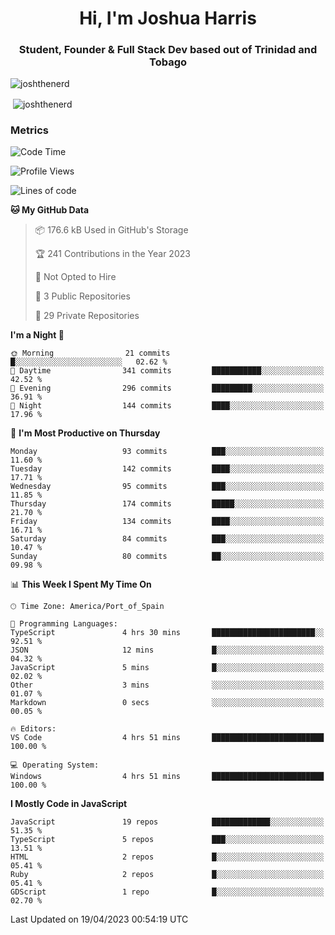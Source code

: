 <h1 align="center">Hi, I'm Joshua Harris</h1>
<h3 align="center">Student, Founder & Full Stack Dev based out of Trinidad and Tobago</h3>

<p align="left"> <img src="https://komarev.com/ghpvc/?username=JoshTheDeveloperr" alt="joshthenerd" /> </p>

<p>&nbsp;<img align="center" src="https://github-readme-stats.vercel.app/api?username=JoshTheDeveloperr&show_icons=true&count_private=true" alt="joshthenerd" /></p>

### Metrics

<!--START_SECTION:waka-->
![Code Time](http://img.shields.io/badge/Code%20Time-291%20hrs%2055%20mins-blue)

![Profile Views](http://img.shields.io/badge/Profile%20Views-0-blue)

![Lines of code](https://img.shields.io/badge/From%20Hello%20World%20I%27ve%20Written-3.0%20million%20lines%20of%20code-blue)

**🐱 My GitHub Data** 

> 📦 176.6 kB Used in GitHub's Storage 
 > 
> 🏆 241 Contributions in the Year 2023
 > 
> 🚫 Not Opted to Hire
 > 
> 📜 3 Public Repositories 
 > 
> 🔑 29 Private Repositories 
 > 
**I'm a Night 🦉** 

```text
🌞 Morning                21 commits          █░░░░░░░░░░░░░░░░░░░░░░░░   02.62 % 
🌆 Daytime                341 commits         ███████████░░░░░░░░░░░░░░   42.52 % 
🌃 Evening                296 commits         █████████░░░░░░░░░░░░░░░░   36.91 % 
🌙 Night                  144 commits         ████░░░░░░░░░░░░░░░░░░░░░   17.96 % 
```
📅 **I'm Most Productive on Thursday** 

```text
Monday                   93 commits          ███░░░░░░░░░░░░░░░░░░░░░░   11.60 % 
Tuesday                  142 commits         ████░░░░░░░░░░░░░░░░░░░░░   17.71 % 
Wednesday                95 commits          ███░░░░░░░░░░░░░░░░░░░░░░   11.85 % 
Thursday                 174 commits         █████░░░░░░░░░░░░░░░░░░░░   21.70 % 
Friday                   134 commits         ████░░░░░░░░░░░░░░░░░░░░░   16.71 % 
Saturday                 84 commits          ███░░░░░░░░░░░░░░░░░░░░░░   10.47 % 
Sunday                   80 commits          ██░░░░░░░░░░░░░░░░░░░░░░░   09.98 % 
```


📊 **This Week I Spent My Time On** 

```text
🕑︎ Time Zone: America/Port_of_Spain

💬 Programming Languages: 
TypeScript               4 hrs 30 mins       ███████████████████████░░   92.51 % 
JSON                     12 mins             █░░░░░░░░░░░░░░░░░░░░░░░░   04.32 % 
JavaScript               5 mins              █░░░░░░░░░░░░░░░░░░░░░░░░   02.02 % 
Other                    3 mins              ░░░░░░░░░░░░░░░░░░░░░░░░░   01.07 % 
Markdown                 0 secs              ░░░░░░░░░░░░░░░░░░░░░░░░░   00.05 % 

🔥 Editors: 
VS Code                  4 hrs 51 mins       █████████████████████████   100.00 % 

💻 Operating System: 
Windows                  4 hrs 51 mins       █████████████████████████   100.00 % 
```

**I Mostly Code in JavaScript** 

```text
JavaScript               19 repos            █████████████░░░░░░░░░░░░   51.35 % 
TypeScript               5 repos             ███░░░░░░░░░░░░░░░░░░░░░░   13.51 % 
HTML                     2 repos             █░░░░░░░░░░░░░░░░░░░░░░░░   05.41 % 
Ruby                     2 repos             █░░░░░░░░░░░░░░░░░░░░░░░░   05.41 % 
GDScript                 1 repo              █░░░░░░░░░░░░░░░░░░░░░░░░   02.70 % 
```




 Last Updated on 19/04/2023 00:54:19 UTC
<!--END_SECTION:waka-->
